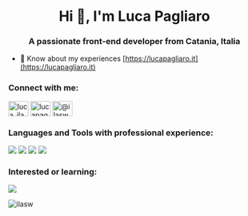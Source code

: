 <h1 align="center">Hi 👋, I'm Luca Pagliaro</h1>
<h3 align="center">A passionate front-end developer from Catania, Italia</h3>

- 📄 Know about my experiences [https://lucapagliaro.it](https://lucapagliaro.it)

<h3 align="left">Connect with me:</h3>
<p align="left">
<a href="[https://twitter.com/LucaPagliaroDev](https://x.com/LucaPagliaroDev)" target="blank"><img align="center" src="https://raw.githubusercontent.com/rahuldkjain/github-profile-readme-generator/master/src/images/icons/Social/twitter.svg" alt="luca_ilasw" height="30" width="40" /></a>
<a href="https://linkedin.com/in/lucapagliaro" target="blank"><img align="center" src="https://raw.githubusercontent.com/rahuldkjain/github-profile-readme-generator/master/src/images/icons/Social/linked-in-alt.svg" alt="lucapagliaro" height="30" width="40" /></a>
<a href="https://medium.com/@ilasw" target="blank"><img align="center" src="https://raw.githubusercontent.com/rahuldkjain/github-profile-readme-generator/master/src/images/icons/Social/medium.svg" alt="@ilasw" height="30" width="40" /></a>
</p>

<h3 align="left">Languages and Tools with professional experience:</h3>
<img src="https://skillicons.dev/icons?i=ts,js,html" />
<img src="https://skillicons.dev/icons?i=css,sass,tailwind,bootstrap" />
<img src="https://skillicons.dev/icons?i=angular,vue,nuxtjs,react,redux,nextjs,remix" />
<img src="https://skillicons.dev/icons?i=nodejs,express,php,wordpress" />

<h3 align="left">Interested or learning:</h3>
<img src="https://skillicons.dev/icons?i=go,rust" />

<p><img align="center" src="https://github-readme-stats.vercel.app/api/top-langs?username=ilasw&show_icons=true&theme=dracula&hide_border=true&locale=en&layout=compact" alt="ilasw" /></p>
